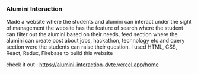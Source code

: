  ### Alumini Interaction

 Made a website where the students and alumini can interact under the sight of management the website has the feature of search where the student can filter out the alumini based on their needs, feed section where the alumini can create post about jobs, hackathon, technology etc and query section were the students can raise their question.
 I used HTML, CSS, React, Redux, Firebase to build this website

 check it out : https://alumini-interaction-dvte.vercel.app/home
 
 
